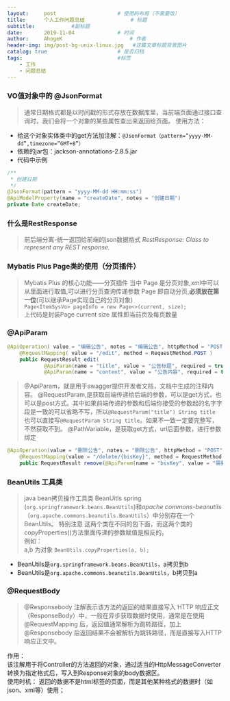 ```yaml
---
layout:     post                    # 使用的布局（不需要改）
title:      个人工作问题总结               # 标题 
subtitle:            #副标题
date:       2019-11-04              # 时间
author:     AhogeK                      # 作者
header-img: img/post-bg-unix-linux.jpg   #这篇文章标题背景图片
catalog: true                       # 是否归档
tags:                               #标签
    - 工作
    - 问题总结
---
```


### VO值对象中的 @JsonFormat
> 通常日期格式都是以时间戳的形式存放在数据库里，当前端页面通过接口查询时，我们会将一个对象的某些属性查出来返回给页面。
使用方法：
* 给这个对象实体类中的get方法加注解：``@JsonFormat（pattern=”yyyy-MM-dd”,timezone=”GMT+8”）``
* 依赖的jar包：jackson-annotations-2.8.5.jar
* 代码中示例

```java
/**
 * 创建日期
 */
@JsonFormat(pattern = "yyyy-MM-dd HH:mm:ss")
@ApiModelProperty(name = "createDate", notes = "创建日期")
private Date createDate;
```

### 什么是RestResponse
> 前后端分离-统一返回给前端的json数据格式
*RestResponse: Class to represent any REST response.*

### Mybatis Plus Page类的使用（分页插件）
> Mybatis Plus 的核心功能——分页插件
当中 Page 是分页对象,xml中可以从里面进行取值,可以进行分页查询传递参数 Page 即自动分页,**必须放在第一位**(可以继承Page实现自己的分页对象)<br>
``Page<ItemSysVo> pageInfo = new Page<>(current, size);``<br>
上代码是封装Page current size 属性即当前页及每页数量

### @ApiParam

```java
@ApiOperation( value = "编辑公告", notes = "编辑公告", httpMethod = "POST" )
    @RequestMapping( value = "/edit", method = RequestMethod.POST )
    public RequestResult edit(
            @ApiParam(name = "title", value = "公告标题", required = true) @RequestParam("title") String title,
            @ApiParam(name = "content", value = "公告内容", required = true) @RequestParam("content") String content){
```
> @ApiParam，就是用于swagger提供开发者文档，文档中生成的注释内容。
> @RequestParam,是获取前端传递给后端的参数，可以是get方式，也可以是post方式。其中如果前端传递的参数和后端你接受的参数起的名字字段是一致的可以省略不写，所以``@RequestParam("title") String title`` 也可以直接写``@RequestParam String title``。如果不一致一定要完整写，不然获取不到。
> @PathVariable，是获取get方式，url后面参数，进行参数绑定

```java
@ApiOperation(value = "删除公告", notes = "删除公告", httpMethod = "POST")
    @RequestMapping(value = "/delete/{bisKey}", method = RequestMethod.POST)
    public RequestResult remove(@ApiParam(name = "bisKey", value = "需要删除的公告ids", required = true) @PathVariable String bisKey) {
```

### BeanUtils 工具类
> java bean拷贝操作工具类 BeanUitls 
spring (``org.springframework.beans.BeanUtils``)和*apache commons-beanutils*（``org.apache.commons.beanutils.BeanUtils``）中分别存在一个BeanUtils。
特别注意 这两个类在不同的包下面，而这两个类的copyProperties()方法里面传递的参数赋值是相反的。<br>
例如：<br>
a,b 为对象 ``BeanUtils.copyProperties(a, b);``
* BeanUtils是``org.springframework.beans.BeanUtils``，a拷贝到b
* BeanUtils是``org.apache.commons.beanutils.BeanUtils``，b拷贝到a

### @RequestBody
> @Responsebody 注解表示该方法的返回的结果直接写入 HTTP 响应正文（ResponseBody）中，一般在异步获取数据时使用，通常是在使用 @RequestMapping 后，返回值通常解析为跳转路径，加上 @Responsebody 后返回结果不会被解析为跳转路径，而是直接写入HTTP 响应正文中。

作用：<br>
该注解用于将Controller的方法返回的对象，通过适当的HttpMessageConverter转换为指定格式后，写入到Response对象的body数据区。<br>
使用时机：
返回的数据不是html标签的页面，而是其他某种格式的数据时（如json、xml等）使用；